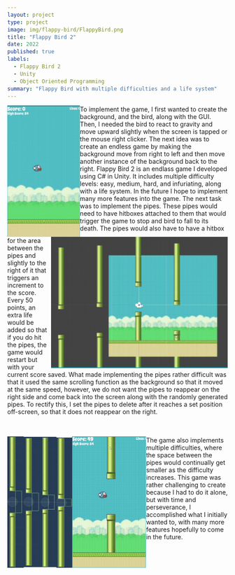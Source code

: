 ```yaml
---
layout: project
type: project
image: img/flappy-bird/FlappyBird.png
title: "Flappy Bird 2"
date: 2022
published: true
labels:
  - Flappy Bird 2
  - Unity
  - Object Oriented Programming
summary: "Flappy Bird with multiple difficulties and a life system"
---
```


<img align="left" height="300" class="img-fluid" src="../img/flappy-bird/NoPipes.png"> 
To implement the game, I first wanted to create the background, and the bird, along with the GUI. Then, I needed the bird to react to gravity and move upward slightly when the screen is tapped or the mouse right clicker. The next idea was to create an endless game by making the background move from right to left and then move another instance of the background back to the right. 
Flappy Bird 2 is an endlass game I developed using C# in Unity. It includes multiple difficulty levels: easy, medium, hard, and infuriating, along with a life system. In the future I hope to implement many more features into the game.
<img align="right" height="300" class="img-fluid" src="../img/flappy-bird/Pipes.png">
The next task was to implement the pipes. These pipes would need to have hitboxes attached to them that would trigger the game to stop and bird to fall to its death. The pipes would also have to have a hitbox for the area between the pipes and slightly to the right of it that triggers an increment to the score. Every 50 points, an extra life would be added so that if you do hit the pipes, the game would restart but with your current score saved. What made implementing the pipes rather difficult was that it used the same scrolling function as the background so that it moved at the same speed, however, we do not want the pipes to reappear on the right side and come back into the screen along with the randomly generated pipes. To rectify this, I set the pipes to delete after it reaches a set position off-screen, so that it does not reappear on the right. 

<br/><br/><img align="left" height="300" class="img-fluid" src="../img/flappy-bird/difficulties.png"> <img align="left" height="300" class="img-fluid" src="../img/flappy-bird/WithPipes.png">The game also implements multiple difficulties, where the space between the pipes would continually get smaller as the difficulty increases. This game was rather challenging to create because I had to do it alone, but with time and perseverance, I accomplished what I initially wanted to, with many more features hopefully to come in the future. 
